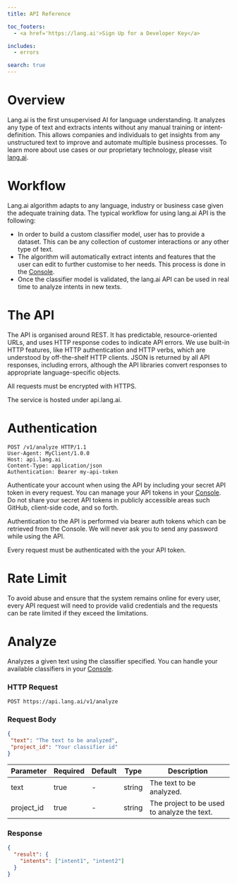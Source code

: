 ```yaml
---
title: API Reference

toc_footers:
  - <a href='https://lang.ai'>Sign Up for a Developer Key</a>

includes:
  - errors

search: true
---
```


# Overview

Lang.ai is the first unsupervised AI for language understanding. It analyzes any type of text and extracts intents without any manual training or intent-definition. This allows companies and individuals to get insights from any unstructured text to improve and automate multiple business processes. To learn more about use cases or our proprietary technology, please visit [lang.ai](https://lang.ai).

# Workflow

Lang.ai algorithm adapts to any language, industry or business case given the adequate training data. The typical workflow for using lang.ai API is the following:

* In order to build a custom classifier model, user has to provide a dataset. This can be any collection of customer interactions or any other type of text.
* The algorithm will automatically extract intents and features that the user can edit to further customise to her needs. This process is done in the [Console](https://console.lang.ai).
* Once the classifier model is validated, the lang.ai API can be used in real time to analyze intents in new texts.

# The API

The API is organised around REST. It has predictable, resource-oriented URLs, and uses HTTP response codes to indicate API errors. We use built-in HTTP features, like HTTP authentication and HTTP verbs, which are understood by off-the-shelf HTTP clients. JSON is returned by all API responses, including errors, although the API libraries convert responses to appropriate language-specific objects.

All requests must be encrypted with HTTPS.

The service is hosted under api.lang.ai.


# Authentication

```http
POST /v1/analyze HTTP/1.1
User-Agent: MyClient/1.0.0
Host: api.lang.ai
Content-Type: application/json
Authentication: Bearer my-api-token

```

Authenticate your account when using the API by including your secret API token in every request. You can manage your API tokens in your [Console](https://console.lang.ai). Do not share your secret API tokens in publicly accessible areas such GitHub, client-side code, and so forth.

Authentication to the API is performed via bearer auth tokens which can be retrieved from the Console. We will never ask you to send any password while using the API.

Every request must be authenticated with the your API token.


# Rate Limit
To avoid abuse and ensure that the system remains online for every user, every API request will need to provide valid credentials and the requests can be rate limited if they exceed the limitations.


# Analyze

Analyzes a given text using the classifier specified.
You can handle your available classifiers in your [Console](https://console.lang.ai).

### HTTP Request

`POST https://api.lang.ai/v1/analyze`

### Request Body

```json
{
 "text": "The text to be analyzed",
 "project_id": "Your classifier id"
}
```

Parameter | Required | Default | Type | Description
--------- | -------  | ------- | ---- | -----------
text      | true     | -       | string | The text to be analyzed.
project_id | true | -       | string | The project to be used to analyze the text.

### Response

```json
{
  "result": {
    "intents": ["intent1", "intent2"]
  }
}
```
